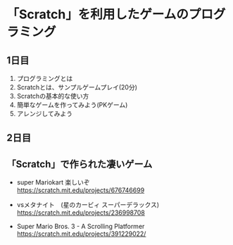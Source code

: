 #  「Scratch」を利用したゲームのプログラミング

## 1日目
1. プログラミングとは
2. Scratchとは、サンプルゲームプレイ(20分)
3. Scratchの基本的な使い方
4. 簡単なゲームを作ってみよう(PKゲーム)
5. アレンジしてみよう

## 2日目

## 「Scratch」で作られた凄いゲーム

* super Mariokart 楽しいぞ  
https://scratch.mit.edu/projects/676746699

* vsメタナイト　(星のカービィ スーパーデラックス)  
https://scratch.mit.edu/projects/236998708

* Super Mario Bros. 3 - A Scrolling Platformer  
https://scratch.mit.edu/projects/391229022/